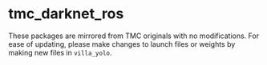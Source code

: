 # tmc_darknet_ros

These packages are mirrored from TMC originals with no modifications. For ease of updating, please make changes to launch files or weights by making new files in `villa_yolo`.
